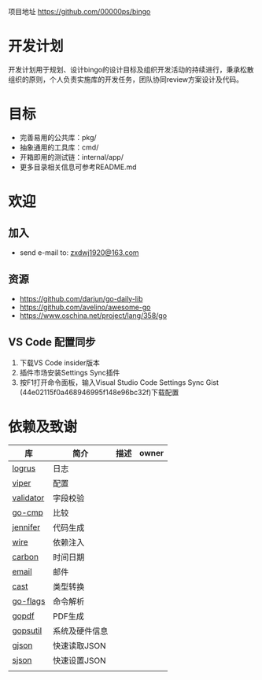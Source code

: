项目地址 <https://github.com/00000ps/bingo>

# 开发计划
开发计划用于规划、设计bingo的设计目标及组织开发活动的持续进行，秉承松散组织的原则，个人负责实施库的开发任务，团队协同review方案设计及代码。

# 目标
* 完善易用的公共库：pkg/
* 抽象通用的工具库：cmd/
* 开箱即用的测试链：internal/app/
* 更多目录相关信息可参考README.md

# 欢迎
## 加入
- send e-mail to: zxdwj1920@163.com

## 资源
- https://github.com/darjun/go-daily-lib
- https://github.com/avelino/awesome-go
- https://www.oschina.net/project/lang/358/go

## VS Code 配置同步
1. 下载VS Code insider版本
2. 插件市场安装Settings Sync插件
3. 按F1打开命令面板，输入Visual Studio Code Settings Sync Gist (44e02115f0a468946995f148e96bc32f)下载配置

# 依赖及致谢
| 库                                                      | 简介           | 描述 | owner |
| ------------------------------------------------------- | -------------- | ---- | ----- |
| [logrus](https://github.com/sirupsen/logrus)            | 日志           |      |       |
| [viper](https://github.com/spf13/viper)                 | 配置           |      |       |
| [validator](https://github.com/go-playground/validator) | 字段校验       |      |       |
| [go-cmp](https://github.com/com/google/go-cmp/cmp)      | 比较           |      |       |
| [jennifer](https://github.com/dave/jennifer)            | 代码生成       |      |       |
| [wire](https://github.com/google/wire/cmd/wire)         | 依赖注入       |      |       |
| [carbon](https://github.com/uniplaces/carbon)           | 时间日期       |      |       |
| [email](https://github.com/jordan-wright/email)         | 邮件           |      |       |
| [cast](https://github.com/spf13/cast)                   | 类型转换       |      |       |
| [go-flags](https://github.com/jessevdk/go-flags)        | 命令解析       |      |       |
| [gopdf](https://https://github.com/signintech/gopdf)    | PDF生成        |      |       |
| [gopsutil](https://github.com/shirou/gopsutil)          | 系统及硬件信息 |      |       |
| [gjson](https://github.com/tidwall/gjson)               | 快速读取JSON   |      |       |
| [sjson](https://github.com/tidwall/sjson)               | 快速设置JSON   |      |       |
| [](https://)                                            |                |      |       |
